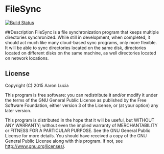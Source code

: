 # FileSync
[![Build Status](https://travis-ci.org/engineal/FileSync.svg)](https://travis-ci.org/engineal/FileSync)

##Description
FileSync is a file synchronization program that keeps multiple directories synchronized. While still in development, when completed, it should act much like many cloud-based sync programs, only more flexible. It will be able to sync directories located on the same disk, directories located on different disks on the same machine, as well directories located on network locations.

## License
Copyright (C) 2015 Aaron Lucia

This program is free software: you can redistribute it and/or modify it under the terms of the GNU General Public License as published by the Free Software Foundation, either version 3 of the License, or (at your option) any later version.

This program is distributed in the hope that it will be useful, but WITHOUT ANY WARRANTY; without even the implied warranty of MERCHANTABILITY or FITNESS FOR A PARTICULAR PURPOSE.  See the GNU General Public License for more details. You should have received a copy of the GNU General Public License along with this program.  If not, see <http://www.gnu.org/licenses/>.